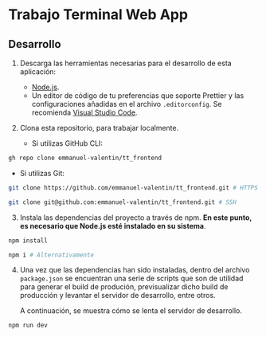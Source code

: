 # Trabajo Terminal Web App

## Desarrollo

1. Descarga las herramientas necesarias para el desarrollo de esta aplicación:

   - [Node.js](https://nodejs.org/en).
   - Un editor de código de tu preferencias que soporte Prettier y las configuraciones añadidas en el archivo `.editorconfig`. Se recomienda [Visual Studio Code](https://code.visualstudio.com/).

2. Clona esta repositorio, para trabajar localmente.

   - Si utilizas GitHub CLI:

```bash
gh repo clone emmanuel-valentin/tt_frontend
```

- Si utilizas Git:

```bash
git clone https://github.com/emmanuel-valentin/tt_frontend.git # HTTPS

git clone git@github.com:emmanuel-valentin/tt_frontend.git # SSH
```

3. Instala las dependencias del proyecto a través de npm. **En este punto, es necesario que Node.js esté instalado en su sistema**.

```bash
npm install

npm i # Alternativamente
```

4. Una vez que las dependencias han sido instaladas, dentro del archivo `package.json` se encuentran una serie de scripts que son de utilidad para generar el build de produción, previsualizar dicho build de producción y levantar el servidor de desarrollo, entre otros.

   A continuación, se muestra cómo se lenta el servidor de desarrollo.

```bash
npm run dev
```
